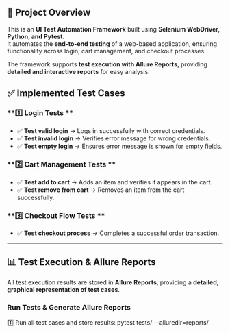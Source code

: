 ## **📌 Project Overview**
This is an **UI Test Automation Framework** built using **Selenium WebDriver, Python, and Pytest**.  
It automates the **end-to-end testing** of a web-based application, ensuring functionality across login, cart management, and checkout processes.  

The framework supports **test execution with Allure Reports**, providing **detailed and interactive reports** for easy analysis.

## **✅ Implemented Test Cases**

### **1️⃣ Login Tests **
- ✅ **Test valid login** → Logs in successfully with correct credentials.
- ✅ **Test invalid login** → Verifies error message for wrong credentials.
- ✅ **Test empty login** → Ensures error message is shown for empty fields.

### **2️⃣ Cart Management Tests **
- ✅ **Test add to cart** → Adds an item and verifies it appears in the cart.
- ✅ **Test remove from cart** → Removes an item from the cart successfully.

### **3️⃣ Checkout Flow Tests **
- ✅ **Test checkout process** → Completes a successful order transaction.

---

## **📊 Test Execution & Allure Reports**
All test execution results are stored in **Allure Reports**, providing a **detailed, graphical representation of test cases**.

### **Run Tests & Generate Allure Reports**
1️⃣ Run all test cases and store results:  pytest tests/ --alluredir=reports/

